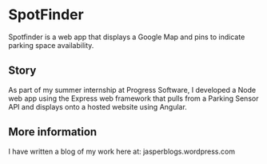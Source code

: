 # SpotFinder
Spotfinder is a web app that displays a Google Map and pins to indicate parking space availability. 

## Story 
As part of my summer internship at Progress Software, I developed a Node web app using the Express web framework that pulls from a Parking Sensor API and displays onto a hosted website using Angular.

## More information
I have written a blog of my work here at: 
jasperblogs.wordpress.com

